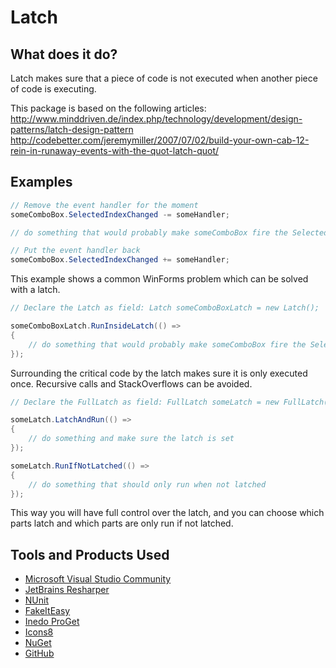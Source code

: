 # Latch

## What does it do?
Latch makes sure that a piece of code is not executed when another piece of code is executing.

This package is based on the following articles: 
http://www.minddriven.de/index.php/technology/development/design-patterns/latch-design-pattern
http://codebetter.com/jeremymiller/2007/07/02/build-your-own-cab-12-rein-in-runaway-events-with-the-quot-latch-quot/

## Examples
```C#
// Remove the event handler for the moment
someComboBox.SelectedIndexChanged -= someHandler;

// do something that would probably make someComboBox fire the SelectedIndexChanged event

// Put the event handler back
someComboBox.SelectedIndexChanged += someHandler;
```

This example shows a common WinForms problem which can be solved with a latch.

```C#
// Declare the Latch as field: Latch someComboBoxLatch = new Latch();

someComboBoxLatch.RunInsideLatch(() =>
{
    // do something that would probably make someComboBox fire the SelectedIndexChanged event
});
```
Surrounding the critical code by the latch makes sure it is only executed once. Recursive calls and StackOverflows can be avoided.

```C#
// Declare the FullLatch as field: FullLatch someLatch = new FullLatch();

someLatch.LatchAndRun(() =>
{
    // do something and make sure the latch is set
});

someLatch.RunIfNotLatched(() =>
{
    // do something that should only run when not latched
});
```
This way you will have full control over the latch, and you can choose which parts latch 
and which parts are only run if not latched.

## Tools and Products Used
* [Microsoft Visual Studio Community](https://www.visualstudio.com)
* [JetBrains Resharper](https://www.jetbrains.com/resharper/)
* [NUnit](https://www.nunit.org/)
* [FakeItEasy](https://fakeiteasy.github.io/)
* [Inedo ProGet](https://inedo.com/proget)
* [Icons8](https://icons8.com/)
* [NuGet](https://www.nuget.org/)
* [GitHub](https://github.com/)
